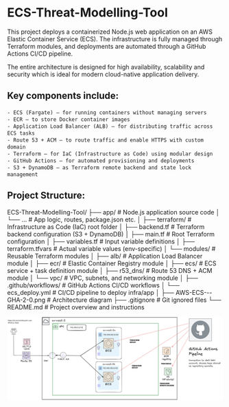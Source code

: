 # ECS-Threat-Modelling-Tool

This project deploys a containerized Node.js web application on an AWS Elastic Container Service (ECS). The infrastructure is fully managed through Terraform modules, and deployments are automated through a GitHub Actions CI/CD pipeline. 

The entire architecture is designed for high availability, scalability and security which is ideal for modern cloud-native application delivery.

## Key components include:
	- ECS (Fargate) – for running containers without managing servers
	- ECR – to store Docker container images
	- Application Load Balancer (ALB) – for distributing traffic across ECS tasks
	- Route 53 + ACM – to route traffic and enable HTTPS with custom domain
	- Terraform – for IaC (Infrastructure as Code) using modular design
	- GitHub Actions – for automated provisioning and deployments
	- S3 + DynamoDB – as Terraform remote backend and state lock management

## Project Structure:

ECS-Threat-Modelling-Tool/
├── app/                           # Node.js application source code
│   └── ...                        # App logic, routes, package.json etc.
│
├── terraform/                     # Infrastructure as Code (IaC) root folder
│   ├── backend.tf                 # Terraform backend configuration (S3 + DynamoDB)
│   ├── main.tf                    # Root Terraform configuration
│   ├── variables.tf               # Input variable definitions
│   ├── terraform.tfvars           # Actual variable values (env-specific)
│   └── modules/                   # Reusable Terraform modules
│       ├── alb/                   # Application Load Balancer module
│       ├── ecr/                   # Elastic Container Registry module
│       ├── ecs/                   # ECS service + task definition module
│       ├── r53_dns/               # Route 53 DNS + ACM module
│       └── vpc/                   # VPC, subnets, and networking module
│
├── .github/workflows/            # GitHub Actions CI/CD workflows
│   └── ecs_deploy.yml             # CI/CD pipeline to deploy infra/app
│
├── AWS-ECS---GHA-2-0.png         # Architecture diagram
├── .gitignore                    # Git ignored files
└── README.md                     # Project overview and instructions

![Architecture Diagram](AWS-architecture.png)
